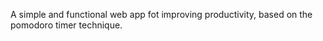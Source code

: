  A simple and functional web app fot improving productivity, based on the pomodoro timer technique.  
